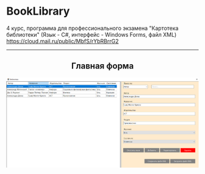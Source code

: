 # BookLibrary
4 курс, программа для профессионального экзамена "Картотека библиотеки" (Язык - С#, интерфейс - Windows Forms, файл XML)
https://cloud.mail.ru/public/MbfS/rYbRBrrG2
<hr/>
<h2 align="center">Главная форма</h2>
<p align="center">
  <a href="123"><img src="https://github.com/kontr24/BookLibrary/blob/6079a22f1a3762e9873d57893a114a2642e7c75b/ScreenshotsApplication/MainForm.png"></img></a>
</p>
